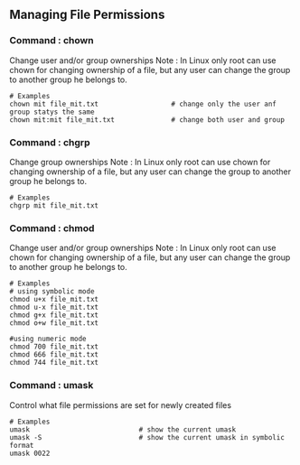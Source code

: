 ## Managing File Permissions

### Command : chown
Change user and/or group ownerships
Note : In Linux only root can use chown for changing ownership of a file, but any user can change the group to another group he belongs to.
```
# Examples
chown mit file_mit.txt                  # change only the user anf group statys the same
chown mit:mit file_mit.txt              # change both user and group
```

### Command :  chgrp
Change group ownerships
Note : In Linux only root can use chown for changing ownership of a file, but any user can change the group to another group he belongs to.
```
# Examples
chgrp mit file_mit.txt                  
```

### Command : chmod
Change user and/or group ownerships
Note : In Linux only root can use chown for changing ownership of a file, but any user can change the group to another group he belongs to.
```
# Examples
# using symbolic mode
chmod u+x file_mit.txt
chmod u-x file_mit.txt
chmod g+x file_mit.txt
chmod o+w file_mit.txt

#using numeric mode
chmod 700 file_mit.txt
chmod 666 file_mit.txt
chmod 744 file_mit.txt
```

### Command : umask
Control what file permissions are set for newly created files
```
# Examples
umask                           # show the current umask
umask -S                        # show the current umask in symbolic format
umask 0022
```